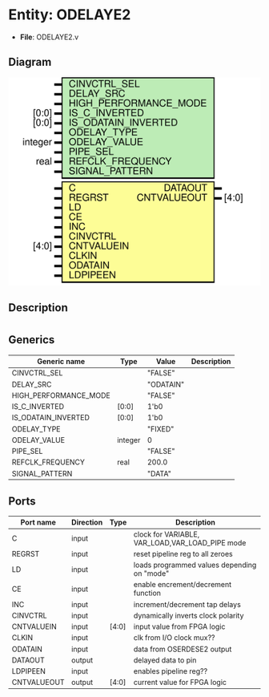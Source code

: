 # Entity: ODELAYE2

- **File**: ODELAYE2.v
## Diagram

![Diagram](ODELAYE2.svg "Diagram")
## Description

#

## Generics

| Generic name          | Type    | Value     | Description |
| --------------------- | ------- | --------- | ----------- |
| CINVCTRL_SEL          |         | "FALSE"   |             |
| DELAY_SRC             |         | "ODATAIN" |             |
| HIGH_PERFORMANCE_MODE |         | "FALSE"   |             |
| IS_C_INVERTED         | [0:0]   | 1'b0      |             |
| IS_ODATAIN_INVERTED   | [0:0]   | 1'b0      |             |
| ODELAY_TYPE           |         | "FIXED"   |             |
| ODELAY_VALUE          | integer | 0         |             |
| PIPE_SEL              |         | "FALSE"   |             |
| REFCLK_FREQUENCY      | real    | 200.0     |             |
| SIGNAL_PATTERN        |         | "DATA"    |             |
## Ports

| Port name   | Direction | Type  | Description                                     |
| ----------- | --------- | ----- | ----------------------------------------------- |
| C           | input     |       | clock for VARIABLE, VAR_LOAD,VAR_LOAD_PIPE mode |
| REGRST      | input     |       | reset pipeline reg to all zeroes                |
| LD          | input     |       | loads programmed values depending on "mode"     |
| CE          | input     |       | enable encrement/decrement function             |
| INC         | input     |       | increment/decrement tap delays                  |
| CINVCTRL    | input     |       | dynamically inverts clock polarity              |
| CNTVALUEIN  | input     | [4:0] | input value from FPGA logic                     |
| CLKIN       | input     |       | clk from I/O clock mux??                        |
| ODATAIN     | input     |       | data from OSERDESE2 output                      |
| DATAOUT     | output    |       | delayed data to pin                             |
| LDPIPEEN    | input     |       | enables pipeline reg??                          |
| CNTVALUEOUT | output    | [4:0] | current value for FPGA logic                    |
